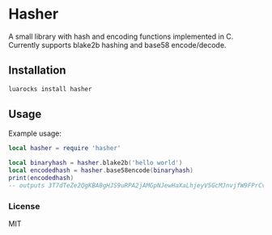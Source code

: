 # Hasher
A small library with hash and encoding functions implemented in C. Currently supports
blake2b hashing and base58 encode/decode.

## Installation

```bash
luarocks install hasher
```

## Usage

Example usage:

```lua
local hasher = require 'hasher'

local binaryhash = hasher.blake2b('hello world')
local encodedhash = hasher.base58encode(binaryhash)
print(encodedhash)
-- outputs 3T7dTeZe2QgKBA8gHJS9uRPA2jAMGpNJewHaXaLhjeyV5GcMJnvjfW9FPrCvX7dVoN4qMGnQPTAX91UFVnAUW4f
```

### License
MIT
